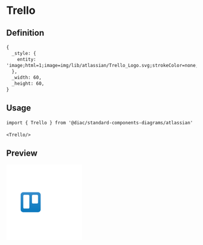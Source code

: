 # Trello

## Definition

```
{
  _style: { 
    entity: 'image;html=1;image=img/lib/atlassian/Trello_Logo.svg;strokeColor=none;',
  },
  _width: 60,
  _height: 60,
}
```

## Usage

```
import { Trello } from '@diac/standard-components-diagrams/atlassian'

<Trello/>
```

## Preview

<img src="./trello.png" width="200"/>
